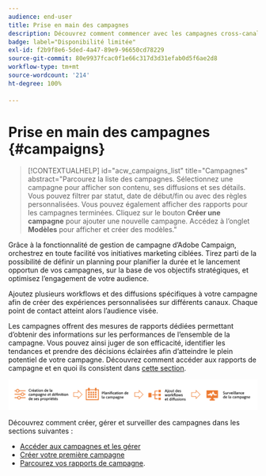 ```yaml
---
audience: end-user
title: Prise en main des campagnes
description: Découvrez comment commencer avec les campagnes cross-canal.
badge: label="Disponibilité limitée"
exl-id: f2b9f8e6-5ded-4a47-89e9-96650cd78229
source-git-commit: 80e9937fcac0f1e66c317d3d31efab0d5f6ae2d8
workflow-type: tm+mt
source-wordcount: '214'
ht-degree: 100%

---
```



# Prise en main des campagnes {#campaigns}

>[!CONTEXTUALHELP]
>id="acw_campaigns_list"
>title="Campagnes"
>abstract="Parcourez la liste des campagnes. Sélectionnez une campagne pour afficher son contenu, ses diffusions et ses détails. Vous pouvez filtrer par statut, date de début/fin ou avec des règles personnalisées. Vous pouvez également afficher des rapports pour les campagnes terminées. Cliquez sur le bouton **Créer une campagne** pour ajouter une nouvelle campagne. Accédez à l’onglet **Modèles** pour afficher et créer des modèles."


Grâce à la fonctionnalité de gestion de campagne d’Adobe Campaign, orchestrez en toute facilité vos initiatives marketing ciblées. Tirez parti de la possibilité de définir un planning pour planifier la durée et le lancement opportun de vos campagnes, sur la base de vos objectifs stratégiques, et optimisez l’engagement de votre audience.

Ajoutez plusieurs workflows et des diffusions spécifiques à votre campagne afin de créer des expériences personnalisées sur différents canaux. Chaque point de contact atteint alors l’audience visée.

Les campagnes offrent des mesures de rapports dédiées permettant d’obtenir des informations sur les performances de l’ensemble de la campagne. Vous pouvez ainsi juger de son efficacité, identifier les tendances et prendre des décisions éclairées afin d’atteindre le plein potentiel de votre campagne. Découvrez comment accéder aux rapports de campagne et en quoi ils consistent dans [cette section](../reporting/campaign-reports.md).

![Flux de campagne](assets/campaign-flow.png)

Découvrez comment créer, gérer et surveiller des campagnes dans les sections suivantes :

* [Accéder aux campagnes et les gérer](manage-campaigns.md)
* [Créer votre première campagne](create-campaigns.md)
* [Parcourez vos rapports de campagne](../reporting/campaign-reports.md).


